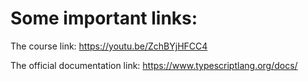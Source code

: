 # Some important links:

The course link: https://youtu.be/ZchBYjHFCC4

The official documentation link: https://www.typescriptlang.org/docs/